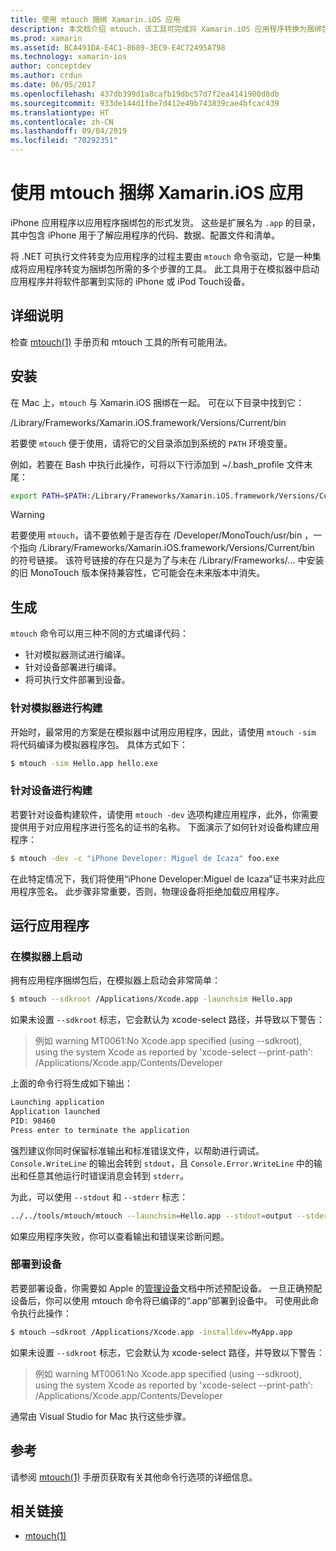 ```yaml
---
title: 使用 mtouch 捆绑 Xamarin.iOS 应用
description: 本文档介绍 mtouch，该工具可完成将 Xamarin.iOS 应用程序转换为捆绑包、在模拟器中启动并将其部署到物理设备所需的多个步骤。
ms.prod: xamarin
ms.assetid: BCA491DA-E4C1-8689-3EC9-E4C72495A798
ms.technology: xamarin-ios
author: conceptdev
ms.author: crdun
ms.date: 06/05/2017
ms.openlocfilehash: 437db399d1a8cafb19dbc57d7f2ea4141900d8db
ms.sourcegitcommit: 933de144d1fbe7d412e49b743839cae4bfcac439
ms.translationtype: HT
ms.contentlocale: zh-CN
ms.lasthandoff: 09/04/2019
ms.locfileid: "70292351"
---
```

# <a name="using-mtouch-to-bundle-xamarinios-apps"></a>使用 mtouch 捆绑 Xamarin.iOS 应用

iPhone 应用程序以应用程序捆绑包的形式发货。 这些是扩展名为 `.app` 的目录，其中包含 iPhone 用于了解应用程序的代码、数据、配置文件和清单。

将 .NET 可执行文件转变为应用程序的过程主要由 `mtouch` 命令驱动，它是一种集成将应用程序转变为捆绑包所需的多个步骤的工具。 此工具用于在模拟器中启动应用程序并将软件部署到实际的 iPhone 或 iPod Touch设备。

## <a name="detailed-instructions"></a>详细说明

检查 [mtouch(1)](http://docs.go-mono.com/?link=man%3amtouch(1)) 手册页和 mtouch 工具的所有可能用法。

## <a name="installation"></a>安装

在 Mac 上，`mtouch` 与 Xamarin.iOS 捆绑在一起。 可在以下目录中找到它：

/Library/Frameworks/Xamarin.iOS.framework/Versions/Current/bin 

若要使 `mtouch` 便于使用，请将它的父目录添加到系统的 `PATH` 环境变量。  

例如，若要在 Bash 中执行此操作，可将以下行添加到 ~/.bash_profile  文件末尾：

```bash
export PATH=$PATH:/Library/Frameworks/Xamarin.iOS.framework/Versions/Current/bin
```

> [!WARNING]
> 若要使用 `mtouch`，请不要依赖于是否存在 /Developer/MonoTouch/usr/bin  ，一个指向 /Library/Frameworks/Xamarin.iOS.framework/Versions/Current/bin  的符号链接。 该符号链接的存在只是为了与未在 /Library/Frameworks/...  中安装的旧 MonoTouch 版本保持兼容性，它可能会在未来版本中消失。

## <a name="building"></a>生成

`mtouch` 命令可以用三种不同的方式编译代码：

- 针对模拟器测试进行编译。
- 针对设备部署进行编译。
- 将可执行文件部署到设备。


### <a name="building-for-the-simulator"></a>针对模拟器进行构建

开始时，最常用的方案是在模拟器中试用应用程序，因此，请使用 `mtouch -sim` 将代码编译为模拟器程序包。 具体方式如下：

```bash
$ mtouch -sim Hello.app hello.exe
```

### <a name="building-for-the-device"></a>针对设备进行构建

若要针对设备构建软件，请使用 `mtouch -dev` 选项构建应用程序，此外，你需要提供用于对应用程序进行签名的证书的名称。 下面演示了如何针对设备构建应用程序：

```bash
$ mtouch -dev -c "iPhone Developer: Miguel de Icaza" foo.exe
```

在此特定情况下，我们将使用“iPhone Developer:Miguel de Icaza”证书来对此应用程序签名。 此步骤非常重要，否则，物理设备将拒绝加载应用程序。

 <a name="Running_your_Application" />


## <a name="running-your-application"></a>运行应用程序


### <a name="launching-on-the-simulator"></a>在模拟器上启动

拥有应用程序捆绑包后，在模拟器上启动会非常简单：

```bash
$ mtouch --sdkroot /Applications/Xcode.app -launchsim Hello.app 
```

如果未设置 `--sdkroot` 标志，它会默认为 xcode-select 路径，并导致以下警告：

> 例如 warning MT0061:No Xcode.app specified (using --sdkroot), using the system Xcode as reported by 'xcode-select --print-path': /Applications/Xcode.app/Contents/Developer 

上面的命令行将生成如下输出：

```bash
Launching application
Application launched
PID: 98460
Press enter to terminate the application
```



强烈建议你同时保留标准输出和标准错误文件，以帮助进行调试。 `Console.WriteLine` 的输出会转到 `stdout`，且 `Console.Error.WriteLine` 中的输出和任意其他运行时错误消息会转到 `stderr`。

为此，可以使用 `--stdout` 和 `--stderr` 标志：

```bash
../../tools/mtouch/mtouch --launchsim=Hello.app --stdout=output --stderr=error
```

如果应用程序失败，你可以查看输出和错误来诊断问题。


### <a name="deploying-to-a-device"></a>部署到设备

若要部署设备，你需要如 Apple 的[管理设备](https://developer.apple.com/library/ios/#documentation/Xcode/Conceptual/ios_development_workflow/00-About_the_iOS_Application_Development_Workflow/introduction.html)文档中所述预配设备。 一旦正确预配设备后，你可以使用 mtouch 命令将已编译的“.app”部署到设备中。 可使用此命令执行此操作：

```bash
$ mtouch —sdkroot /Applications/Xcode.app -installdev=MyApp.app
```

如果未设置 `--sdkroot` 标志，它会默认为 xcode-select 路径，并导致以下警告：

> 例如 warning MT0061:No Xcode.app specified (using --sdkroot), using the system Xcode as reported by 'xcode-select --print-path': /Applications/Xcode.app/Contents/Developer 

通常由 Visual Studio for Mac 执行这些步骤。

## <a name="reference"></a>参考

请参阅 [mtouch(1)](http://docs.go-mono.com/?link=man%3amtouch(1)) 手册页获取有关其他命令行选项的详细信息。



## <a name="related-links"></a>相关链接

- [mtouch(1)](http://iosapi.xamarin.com/?link=man%3amtouch(1))
